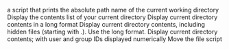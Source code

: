 a script that prints the absolute path name of the current working directory
Display the contents list of your current directory
Display current directory contents in a long format
Display current directory contents, including hidden files (starting with .). Use the long format.
Display current directory contents; with user and group IDs displayed numerically
Move the file script
